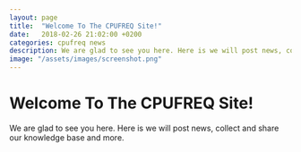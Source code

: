 ```yaml
---
layout: page
title:  "Welcome To The CPUFREQ Site!"
date:   2018-02-26 21:02:00 +0200
categories: cpufreq news
description: We are glad to see you here. Here is we will post news, collect and share our knowledge base and more.
image: "/assets/images/screenshot.png"
---
```


# Welcome To The CPUFREQ Site!
We are glad to see you here. Here is we will post news, collect and share our knowledge base and more.
